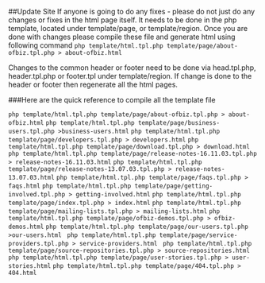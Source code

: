 ##Update Site 
If anyone is going to do any fixes - please do not just do any changes or fixes in the html page itself. 
It needs to be done in the php template, located under template/page, or template/region. Once you are done 
with changes please compile these file and generate html using following command
`php template/html.tpl.php template/page/about-ofbiz.tpl.php > about-ofbiz.html`

Changes to the common header or footer need to be done via head.tpl.php, header.tpl.php or footer.tpl under
template/region. 
If change is done to the header or footer then regenerate all the html pages.

###Here are the quick reference to compile all the template file 

`php template/html.tpl.php template/page/about-ofbiz.tpl.php > about-ofbiz.html` 
`php template/html.tpl.php template/page/business-users.tpl.php >business-users.html` 
`php template/html.tpl.php template/page/developers.tpl.php > developers.html` 
`php template/html.tpl.php template/page/download.tpl.php > download.html`
`php template/html.tpl.php template/page/release-notes-16.11.03.tpl.php > release-notes-16.11.03.html`
`php template/html.tpl.php template/page/release-notes-13.07.03.tpl.php > release-notes-13.07.03.html` 
`php template/html.tpl.php template/page/faqs.tpl.php > faqs.html`
`php template/html.tpl.php template/page/getting-involved.tpl.php > getting-involved.html` 
`php template/html.tpl.php template/page/index.tpl.php > index.html`
`php template/html.tpl.php template/page/mailing-lists.tpl.php > mailing-lists.html` 
`php template/html.tpl.php template/page/ofbiz-demos.tpl.php > ofbiz-demos.html` 
`php template/html.tpl.php template/page/our-users.tpl.php >our-users.html `
`php template/html.tpl.php template/page/service-providers.tpl.php > service-providers.html `
`php template/html.tpl.php template/page/source-repositories.tpl.php > source-repositories.html` 
`php template/html.tpl.php template/page/user-stories.tpl.php > user-stories.html`
`php template/html.tpl.php template/page/404.tpl.php > 404.html` 
